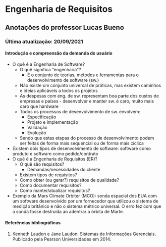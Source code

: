 # Engenharia de Requisitos

## Anotações do professor Lucas Bueno

### Última atualização: 20/09/2021

#### Introdução e compreensão da demanda do usuário
* O quê é a Engenharia de Software?
	* O quê significa "engenharia"?
		* É o conjunto de teorias, métodos e ferramentas para o desenvolvimento de software (sw.)
	* Não existe um conjunto universal de práticas, mas existem caminhos e ideias aplicáveis a todos os projetos
	* As despesas com eng. de sw. representam boa parte dos custos de empresas e países - desenvolver e manter sw. é caro, muito mais caro que hardware
	* Todos os processos de desenvolvimento de sw. envolvem:
		* Especificação
		* Projeto e implementação
		* Validação
		* Evolução
	* Sendo que estas etapas do processo de desenvolvimento podem ser feitas de forma mais sequencial ou de forma mais cíclica
* Existem dois tipos de desenvolvimento de software: software como produto e software como pedido/contrato
* O quê é a Engenharia de Requisitos (ER)?
	* O quê são requisitos?
		* Demandas/necessidades do cliente
	* Existem tipos de requisitos?
	* Como obter (ou gerar?) requisitos de qualidade?
	* Como documentar requisitos?
	* Como manter/atualizar requisitos?
* Exemplo da Mars Climate Orbiter (MCO): sonda espacial dos EUA com um software desenvolvido por um fornecedor que utilizou o sistema de medição britânico e não o sistema métrico universal. O erro fez com que a sonda fosse destruída ao adentrar a órbita de Marte.

#### Referências bibliográficas

1. Kenneth Laudon e Jane Laudon. Sistemas de Informações Gerenciais. Publicado pela Pearson Universidades em 2014.
